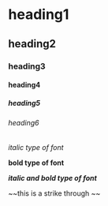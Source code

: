# heading1
## heading2
### heading3
#### heading4
##### heading5
###### heading6

*italic type of font*

**bold type of font**

***italic and bold type of font***

~~this is a strike through ~~
